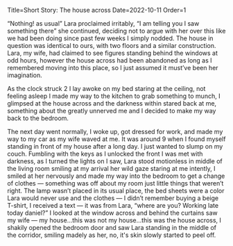 Title=Short Story: The house across
Date=2022-10-11
Order=1

“Nothing! as usual” Lara proclaimed irritably, “I am telling you I saw something there” she continued, deciding not to argue with her over this like we had been doing since past few weeks I simply nodded. The house in question was identical to ours, with two floors and a similar construction. Lara, my wife, had claimed to see figures standing behind the windows at odd hours, however the house across had been abandoned as long as I remembered moving into this place, so I just assumed it must’ve been her imagination.

As the clock struck 2 I lay awoke on my bed staring at the ceiling, not feeling asleep I made my way to the kitchen to grab something to munch, I glimpsed at the house across and the darkness within stared back at me, something about the greatly unnerved me and I decided to make my way back to the bedroom.

The next day went normally, I woke up, got dressed for work, and made my way to my car as my wife waved at me. It was around 9 when I found myself standing in front of my house after a long day. I just wanted to slump on my couch. Fumbling with the keys as I unlocked the front I was met with darkness, as I turned the lights on I saw, Lara stood motionless in middle of the living room smiling at my arrival her wild gaze staring at me intently, I smiled at her nervously and made my way into the bedroom to get a change of clothes — something was off about my room just little things that weren’t right. The lamp wasn’t placed in its usual place, the bed sheets were a color Lara would never use and the clothes — I didn’t remember buying a beige T-shirt, I received a text — it was from Lara, “where are you? Working late today daniel?” I looked at the window across and behind the curtains saw my wife — my house…this was not my house...this was the house across, I shakily opened the bedroom door and saw Lara standing in the middle of the corridor, smiling madely as her, no, it's skin slowly started to peel off.
